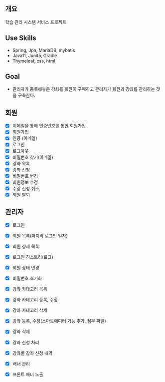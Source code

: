 ## 개요
학습 관리 시스템 서비스 프로젝트

## Use Skills
- Spring, Jpa, MariaDB, mybatis
- Java11, Junit5, Gradle
- Thymeleaf, css, html

## Goal
- 관리자가 등록해놓은 강좌를 회원이 구매하고 관리자가 회원과 강좌를 관리하는 것을 구축한다.

## 회원
- [x] 이메일을 통해 인증번호를 통한 회원가입
- [x] 회원가입
- [x] 인증 (이메일)
- [x] 로그인
- [x] 로그아웃
- [x] 비밀번호 찾기(이메일)
- [x] 강좌 목록
- [x] 강좌 신청
- [x] 비밀번호 변경
- [x] 회원정보 수정
- [x] 수강 신청 취소
- [x] 회원 탈퇴

## 관리자
- [x] 로그인
- [x] 회원 목록(마지막 로그인 일자)
- [x] 회원 상세 목록
- [x] 로그인 히스토리(로그)
- [x] 회원 상태 변경
- [x] 비밀번호 초기화
- [x] 강좌 카테고리 목록
- [x] 강좌 카테고리 등록, 수정
- [x] 강좌 카테고리 삭제
- [x] 강좌 등록, 수정(스마트에디터 기능 추가, 첨부 파일)
- [x] 강좌 삭제
- [x] 강좌 신청 처리
- [x] 강좌별 강좌 신청 내역
- [x] 배너 관리
- [x] 프론트 배너 노출

